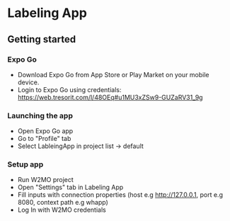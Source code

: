 # Labeling App

## Getting started

 ### Expo Go
  * Download Expo Go from App Store or Play Market on your mobile device.
  * Login to Expo Go using credentials:
    https://web.tresorit.com/l/48OEq#u1MU3xZSw9-GUZaRV31_9g

 ### Launching the app
 - Open Expo Go app
 - Go to "Profile" tab
 - Select LableingApp in project list -> default
 
 ### Setup app
 - Run W2MO project
 - Open "Settings" tab in Labeling App
 - Fill inputs with connection properties (host e.g http://127.0.0.1, port e.g 8080, context path e.g whapp)
 - Log In with W2MO credentials
